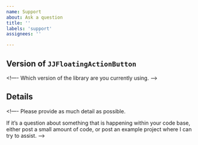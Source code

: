 ```yaml
---
name: Support
about: Ask a question 
title: ''
labels: 'support'
assignees: ''

---
```


## Version of `JJFloatingActionButton`

<!—- Which version of the library are you currently using. -—>

## Details

<!—-
Please provide as much detail as possible.

If it’s a question about something that is happening within your code base, either post a small amount of code, or post an example project where I can try to assist.
—->
